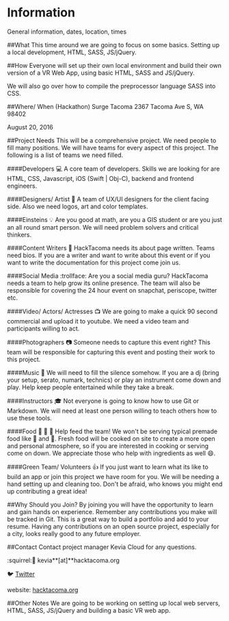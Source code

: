 # Information
General information, dates, location, times

##What
This time around we are going to focus on some basics. Setting up a local development, HTML, SASS, JS/jQuery. 

##How
Everyone will set up their own local environment and build their own version of a VR Web App, using basic HTML, SASS and JS/jQuery.

We will also go over how to compile the preprocessor language SASS into CSS.

##Where/ When (Hackathon)
Surge Tacoma 2367 Tacoma Ave S, WA 98402

August 20, 2016

##Project Needs
This will be a comprehensive project. We need people to fill many positions. We will have teams for every aspect of this project. The following is a list of teams we need filled.

####Developers :computer:
A core team of developers. Skills we are looking for are HTML, CSS, Javascript, iOS (Swift | Obj-C), backend and frontend engineers.

####Designers/ Artist :art:
A team of UX/UI designers for the client facing side. Also we need logos, art and color templates.

####Einsteins :bulb:
Are you good at math, are you a GIS student or are you just an all round smart person. We will need problem solvers and critical thinkers.

####Content Writers :pencil:
HackTacoma needs its about page written. Teams need bios. If you are a writer and want to write about this event or if you want to write the documentation for this project come join us.

####Social Media :trollface:
Are you a social media guru? HackTacoma needs a team to help grow its online presence. The team will also be responsible for covering the 24 hour event on snapchat, periscope, twitter etc.

####Video/ Actors/ Actresses :tv:
We are going to make a quick 90 second commercial and upload it to youtube. We need a video team and participants willing to act.

####Photographers :camera:
Someone needs to capture this event right? This team will be responsible for capturing this event and posting their work to this project.

####Music :musical_note:
We will need to fill the silence somehow. If you are a dj (bring your setup, serato, numark, technics) or play an instrument come down and play. Help keep people entertained while they take a break. 

####Instructors :mortar_board:
Not everyone is going to know how to use Git or Markdown. We will need at least one person willing to teach others how to use these tools.

####Food :pizza: :cookie: :fries:
Help feed the team! We won't be serving typical premade food like :fries: and :pizza:. Fresh food will be cooked on site to create a more open and personal atmosphere, so if you are interested in cooking or serving come on down. We appreciate those who help with ingredients as well :smile:. 

####Green Team/ Volunteers :thumbsup:
If you just want to learn what its like to build an app or join this project we have room for you. We will be needing a hand setting up and cleaning too. Don't be afraid, who knows you might end up contributing a great idea!

##Why Should you Join?
By joining you will have the opportunity to learn and gain hands on experience. Remember any contributions you make will be tracked in Git. This is a great way to build a portfolio and add to your resume. Having any contributions on an open source project, especially for a city, looks really good to any future employer.  

##Contact
Contact project manager Kevia Cloud for any questions. 

:squirrel::e-mail: kevia**[at]**hacktacoma.org

:bird: [Twitter](https://twitter.com/HackTacoma)

website: [hacktacoma.org](http://hacktacoma.org)

##Other Notes
We are going to be working on setting up local web servers, HTML, SASS, JS/jQuery and building a basic VR web app.
